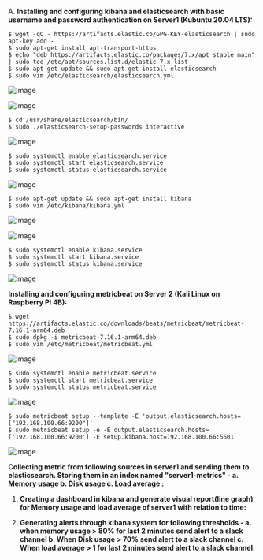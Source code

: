 A. **Installing and configuring kibana and elasticsearch with basic username and password authentication on Server1 (Kubuntu 20.04 LTS):**

	$ wget -qO - https://artifacts.elastic.co/GPG-KEY-elasticsearch | sudo apt-key add -
 	$ sudo apt-get install apt-transport-https
 	$ echo "deb https://artifacts.elastic.co/packages/7.x/apt stable main" | sudo tee /etc/apt/sources.list.d/elastic-7.x.list
 	$ sudo apt-get update && sudo apt-get install elasticsearch
	$ sudo vim /etc/elasticsearch/elasticsearch.yml
	
![image](https://user-images.githubusercontent.com/34814966/146120647-128a81e0-cce2-491f-9464-318098618d52.png)

![image](https://user-images.githubusercontent.com/34814966/146120065-bb926ed9-4d2d-4ee1-bd18-56d88ab55d03.png)

	$ cd /usr/share/elasticsearch/bin/
	$ sudo ./elasticsearch-setup-passwords interactive
	
![image](https://user-images.githubusercontent.com/34814966/146123183-4339b342-3c2e-48c9-a489-dfa5a82ec7c2.png)

	$ sudo systemctl enable elasticsearch.service
	$ sudo systemctl start elasticsearch.service
	$ sudo systemctl status elasticsearch.service 
					
![image](https://user-images.githubusercontent.com/34814966/146002609-95035a94-9a71-4712-a99e-3581e4a4ee7a.png)
				
	$ sudo apt-get update && sudo apt-get install kibana
	$ sudo vim /etc/kibana/kibana.yml
	
![image](https://user-images.githubusercontent.com/34814966/146124181-e12f4210-1dc5-4d56-a290-3e8f87f61985.png)

![image](https://user-images.githubusercontent.com/34814966/146124747-2ed5d002-464c-4238-b1d2-eb356fe11f8d.png)

	$ sudo systemctl enable kibana.service
	$ sudo systemctl start kibana.service
	$ sudo systemctl status kibana.service

![image](https://user-images.githubusercontent.com/34814966/146047446-f16c0eb4-26cb-4ce5-95a5-80bd8a2f2dad.png)

  **Installing and configuring metricbeat on Server 2 (Kali Linux on Raspberry Pi 4B):**
	
	$ wget https://artifacts.elastic.co/downloads/beats/metricbeat/metricbeat-7.16.1-arm64.deb
   	$ sudo dpkg -i metricbeat-7.16.1-arm64.deb
	$ sudo vim /etc/metricbeat/metricbeat.yml

![image](https://user-images.githubusercontent.com/34814966/146139088-09dbb2bc-cf74-49a2-80ca-6aa2cfec081a.png)

	$ sudo systemctl enable metricbeat.service
	$ sudo systemctl start metricbeat.service 
	$ sudo systemctl status metricbeat.service 
	
![image](https://user-images.githubusercontent.com/34814966/146139429-704f40ac-17cf-4487-961c-60e22c5af13e.png)

	$ sudo metricbeat setup --template -E 'output.elasticsearch.hosts=["192.168.100.66:9200"]'
	$ sudo metricbeat setup -e -E output.elasticsearch.hosts=['192.168.100.66:9200'] -E setup.kibana.host=192.168.100.66:5601

![image](https://user-images.githubusercontent.com/34814966/146141272-9f634611-28e1-47cb-9039-ad4ffd0b1dbb.png)



  **Collecting metric from following sources in server1 and sending them to elasticsearch. Storing them in an index named "server1-metrics" - 
          a. Memory usage 
          b. Disk usage 
          c. Load average :**


  
  
1. **Creating a dashboard in kibana and generate visual report(line graph) for Memory usage and load average of server1 with relation to time:**



2. **Generating alerts through kibana system for following thresholds - 
          a. when memory usage > 80% for last 2 minutes send alert to a slack channel 
          b. When Disk usage > 70% send alert to a slack channel 
          c. When load average > 1 for last 2 minutes send alert to a slack channel:**
          
        

